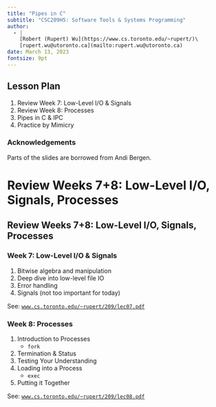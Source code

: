 ```yaml
---
title: "Pipes in C"
subtitle: "CSC209H5: Software Tools & Systems Programming"
author:
  - |
    [Robert (Rupert) Wu](https://www.cs.toronto.edu/~rupert/)\
    [rupert.wu@utoronto.ca](mailto:rupert.wu@utoronto.ca)
date: March 13, 2023
fontsize: 9pt
---
```


## Lesson Plan

1. Review Week 7: Low-Level I/O & Signals
2. Review Week 8: Processes
3. Pipes in C & IPC
4. Practice by Mimicry

### Acknowledgements

Parts of the slides are borrowed from Andi Bergen.

# Review Weeks 7+8: Low-Level I/O, Signals, Processes

## Review Weeks 7+8: Low-Level I/O, Signals, Processes

### Week 7: Low-Level I/O & Signals

1. Bitwise algebra and manipulation
2. Deep dive into low-level file IO
3. Error handling
4. Signals (not too important for today)

See: [`www.cs.toronto.edu/~rupert/209/lec07.pdf`](https://www.cs.toronto.edu/~rupert/209/lec07.pdf)

### Week 8: Processes

1. Introduction to Processes
   - `fork`
2. Termination & Status
3. Testing Your Understanding
4. Loading into a Process
   - `exec`
5. Putting it Together

See: [`www.cs.toronto.edu/~rupert/209/lec08.pdf`](https://www.cs.toronto.edu/~rupert/209/lec08.pdf)

